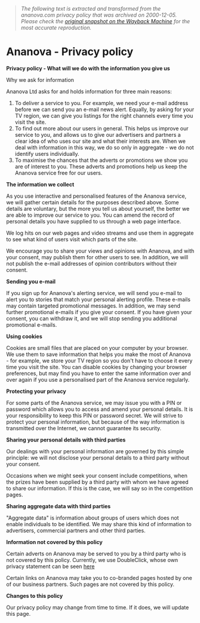 > *The following text is extracted and transformed from the ananova.com privacy policy that was archived on 2000-12-05. Please check the [original snapshot on the Wayback Machine](https://web.archive.org/web/20001205013100id_/http%3A//www1.ananova.com/about/privacy.html) for the most accurate reproduction.*

# Ananova - Privacy policy

**Privacy policy - What will we do with the information you give us**

Why we ask for information

Ananova Ltd asks for and holds information for three main reasons:

  1. To deliver a service to you. For example, we need your e-mail address before we can send you an e-mail news alert. Equally, by asking for your TV region, we can give you listings for the right channels every time you visit the site.
  2. To find out more about our users in general. This helps us improve our service to you, and allows us to give our advertisers and partners a clear idea of who uses our site and what their interests are. When we deal with information in this way, we do so only in aggregate - we do not identify users individually.
  3. To maximise the chances that the adverts or promotions we show you are of interest to you. These adverts and promotions help us keep the Ananova service free for our users.



**The information we collect**

As you use interactive and personalised features of the Ananova service, we will gather certain details for the purposes described above. Some details are voluntary, but the more you tell us about yourself, the better we are able to improve our service to you. You can amend the record of personal details you have supplied to us through a web page interface.

We log hits on our web pages and video streams and use them in aggregate to see what kind of users visit which parts of the site.

We encourage you to share your views and opinions with Ananova, and with your consent, may publish them for other users to see. In addition, we will not publish the e-mail addresses of opinion contributors without their consent.

**Sending you e-mail**

If you sign up for Ananova's alerting service, we will send you e-mail to alert you to stories that match your personal alerting profile. These e-mails may contain targeted promotional messages. In addition, we may send further promotional e-mails if you give your consent. If you have given your consent, you can withdraw it, and we will stop sending you additional promotional e-mails.

**Using cookies**

Cookies are small files that are placed on your computer by your browser. We use them to save information that helps you make the most of Ananova - for example, we store your TV region so you don't have to choose it every time you visit the site. You can disable cookies by changing your browser preferences, but may find you have to enter the same information over and over again if you use a personalised part of the Ananova service regularly.

**Protecting your privacy**

For some parts of the Ananova service, we may issue you with a PIN or password which allows you to access and amend your personal details. It is your responsibility to keep this PIN or password secret. We will strive to protect your personal information, but because of the way information is transmitted over the Internet, we cannot guarantee its security.

**Sharing your personal details with third parties**

Our dealings with your personal information are governed by this simple principle: we will not disclose your personal details to a third party without your consent.

Occasions when we might seek your consent include competitions, when the prizes have been supplied by a third party with whom we have agreed to share our information. If this is the case, we will say so in the competition pages.

**Sharing aggregate data with third parties**

"Aggregate data" is information about groups of users which does not enable individuals to be identified. We may share this kind of information to advertisers, commercial partners and other third parties.

**Information not covered by this policy**

Certain adverts on Ananova may be served to you by a third party who is not covered by this policy. Currently, we use DoubleClick, whose own privacy statement can be seen [here](http://www.doubleclick.net/company_info/about_doubleclick/privacy)

Certain links on Ananova may take you to co-branded pages hosted by one of our business partners. Such pages are not covered by this policy.

**Changes to this policy**

Our privacy policy may change from time to time. If it does, we will update this page.

  

